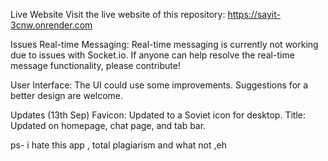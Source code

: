 Live Website
Visit the live website of this repository:
https://sayit-3cnw.onrender.com

Issues
Real-time Messaging:
Real-time messaging is currently not working due to issues with Socket.io. If anyone can help resolve the real-time message functionality, please contribute!

User Interface:
The UI could use some improvements. Suggestions for a better design are welcome.

Updates (13th Sep)
Favicon: Updated to a Soviet icon for desktop.
Title: Updated on homepage, chat page, and tab bar.


ps- i hate this app , total plagiarism and what not ,eh
